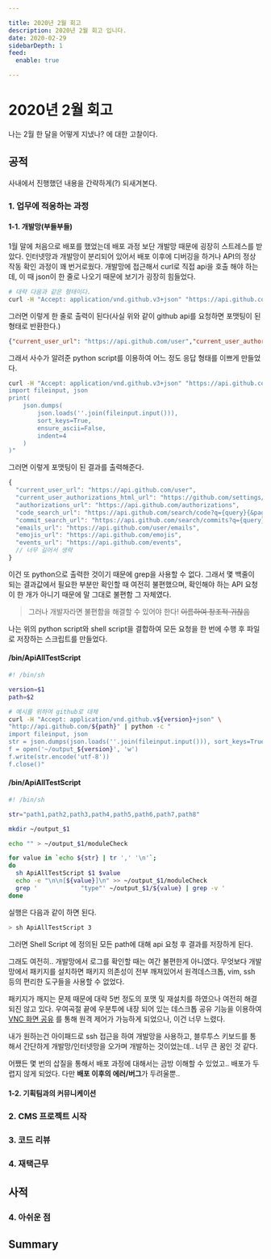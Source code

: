 ```yaml
---

title: 2020년 2월 회고
description: 2020년 2월 회고 입니다.
date: 2020-02-29
sidebarDepth: 1
feed:
  enable: true

---
```


# 2020년 2월 회고

나는 2월 한 달을 어떻게 지냈나? 에 대한 고찰이다.

## 공적

사내에서 진행했던 내용을 간략하게(?) 되새겨본다.

### 1. 업무에 적응하는 과정

#### 1-1. 개발망(부들부들)

1월 말에 처음으로 배포를 했었는데 배포 과정 보단 개발망 때문에 굉장히 스트레스를 받았다.
인터넷망과 개발망이 분리되어 있어서 배포 이후에 디버깅을 하거나 API의 정상 작동 확인 과정이 꽤 번거로웠다.
개발망에 접근해서 curl로 직접 api을 호출 해야 하는데, 이 때 json이 한 줄로 나오기 때문에 보기가 굉장히 힘들었다.

```sh
# 대략 다음과 같은 형태이다.
curl -H "Accept: application/vnd.github.v3+json" "https://api.github.com/"
```

그러면 이렇게 한 줄로 출력이 된다(사실 위와 같이 github api를 요청하면 포맷팅이 된 형태로 반환한다.)

```json
{"current_user_url": "https://api.github.com/user","current_user_authorizations_html_url": "https://github.com/settings/connections/applications{/client_id}","authorizations_url": "https://api.github.com/authorizations","code_search_url": "https://api.github.com/search/code?q={query}{&page,per_page,sort,order}","commit_search_url": "https://api.github.com/search/commits?q={query}{&page,per_page,sort,order}","emails_url": "https://api.github.com/user/emails","emojis_url": "https://api.github.com/emojis","events_url": "https://api.github.com/events","feeds_url": "https://api.github.com/feeds","followers_url": "https://api.github.com/user/followers","following_url": "https://api.github.com/user/following{/target}","gists_url": "https://api.github.com/gists{/gist_id}","hub_url": "https://api.github.com/hub","issue_search_url": "https://api.github.com/search/issues?q={query}{&page,per_page,sort,order}","issues_url": "https://api.github.com/issues","keys_url": "https://api.github.com/user/keys","label_search_url": "https://api.github.com/search/labels?q={query}&repository_id={repository_id}{&page,per_page}","notifications_url": "https://api.github.com/notifications","organization_url": "https://api.github.com/orgs/{org}","organization_repositories_url": "https://api.github.com/orgs/{org}/repos{?type,page,per_page,sort}","organization_teams_url": "https://api.github.com/orgs/{org}/teams","public_gists_url": "https://api.github.com/gists/public","rate_limit_url": "https://api.github.com/rate_limit","repository_url": "https://api.github.com/repos/{owner}/{repo}","repository_search_url": "https://api.github.com/search/repositories?q={query}{&page,per_page,sort,order}","current_user_repositories_url": "https://api.github.com/user/repos{?type,page,per_page,sort}","starred_url": "https://api.github.com/user/starred{/owner}{/repo}","starred_gists_url": "https://api.github.com/gists/starred","user_url": "https://api.github.com/users/{user}","user_organizations_url": "https://api.github.com/user/orgs","user_repositories_url": "https://api.github.com/users/{user}/repos{?type,page,per_page,sort}","user_search_url": "https://api.github.com/search/users?q={query}{&page,per_page,sort,order}"}
```

그래서 사수가 알려준 python script를 이용하여 어느 정도 응답 형태를 이쁘게 만들었다.

```sh
curl -H "Accept: application/vnd.github.v3+json" "https://api.github.com/" | python -c "
import fileinput, json
print(
    json.dumps(
        json.loads(''.join(fileinput.input())),
        sort_keys=True,
        ensure_ascii=False,
        indent=4
    )
)"
```

그러면 이렇게 포맷팅이 된 결과를 출력해준다.

```js
{
  "current_user_url": "https://api.github.com/user",
  "current_user_authorizations_html_url": "https://github.com/settings/connections/applications{/client_id}",
  "authorizations_url": "https://api.github.com/authorizations",
  "code_search_url": "https://api.github.com/search/code?q={query}{&page,per_page,sort,order}",
  "commit_search_url": "https://api.github.com/search/commits?q={query}{&page,per_page,sort,order}",
  "emails_url": "https://api.github.com/user/emails",
  "emojis_url": "https://api.github.com/emojis",
  "events_url": "https://api.github.com/events",
  // 너무 길어서 생략
}
```

이건 또 python으로 출력한 것이기 때문에 grep을 사용할 수 없다.
그래서 몇 백줄이 되는 결과값에서 필요한 부분만 확인할 때 여전히 불편했으며, 확인해야 하는 API 요청이 한 개가 아니기 때문에 말 그대로 불편함 그 자체였다.

> 그러나 개발자라면 불편함을 해결할 수 있어야 한다! ~~이름하여 창조적 귀찮음~~

나는 위의 python script와 shell script을 결합하여 모든 요청을 한 번에 수행 후 파일로 저장하는 스크립트를 만들었다.

#### /bin/ApiAllTestScript
```sh
#! /bin/sh

version=$1
path=$2

# 예시를 위하여 github로 대체
curl -H "Accept: application/vnd.github.v${version}+json" \
"http://api.github.com/${path}" | python -c "
import fileinput, json
str = json.dumps(json.loads(''.join(fileinput.input())), sort_keys=True, ensure_ascii=False, indent=4)
f = open('~/output_${version}', 'w')
f.write(str.encode('utf-8'))
f.close()"
```
#### /bin/ApiAllTestScript
```sh
#! /bin/sh

str="path1,path2,path3,path4,path5,path6,path7,path8"

mkdir ~/output_$1

echo "" > ~/output_$1/moduleCheck

for value in `echo ${str} | tr ',' '\n'`;
do
  sh ApiAllTestScript $1 $value
  echo -e "\n\n[${value}]\n" >> ~/output_$1/moduleCheck
  grep '            "type"' ~/output_$1/${value} | grep -v '                    ' >> ~/output_$1/moduleCheck
done
```

실행은 다음과 같이 하면 된다.

```sh
> sh ApiAllTestScript 3
```

그러면 Shell Script 에 정의된 모든 path에 대해 api 요청 후 결과를 저장하게 된다.

그래도 여전히.. 개발망에서 로그를 확인할 때는 여간 불편한게 아니였다.
무엇보다 개발망에서 패키지를 설치하면 패키지 의존성이 전부 깨져있어서 원격데스크톱, vim, ssh 등의 편리한 도구들을 사용할 수 없었다.

패키지가 깨지는 문제 때문에 대략 5번 정도의 포맷 및 재설치를 하였으나 여전히 해결 되진 않고 있다.
우여곡절 끝에 우분투에 내장 되어 있는 데스크톱 공유 기능을 이용하여 [VNC 화면 공유](https://extrememanual.net/12210) 를 통해 원격 제어가 가능하게 되었으나, 이건 너무 느렸다.

내가 원하는건 아이패드로 ssh 접근을 하여 개발망을 사용하고, 블루투스 키보드를 통해서 간단하게 개발망/인터넷망을 오가며 개발하는 것이었는데.. 너무 큰 꿈인 것 같다.

어쨌든 몇 번의 삽질을 통해서 배포 과정에 대해서는 금방 이해할 수 있었고.. 배포가 두렵지 않게 되었다. 다만 **배포 이후의 에러/버그**가 두려울뿐..

#### 1-2. 기획팀과의 커뮤니케이션

 

### 2. CMS 프로젝트 시작
### 3. 코드 리뷰
### 4. 재택근무


## 사적
### 4. 아쉬운 점
## Summary